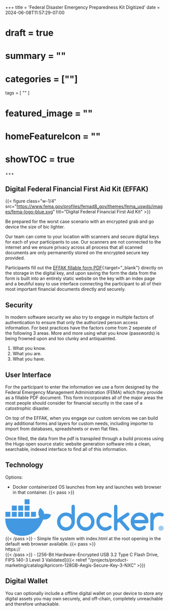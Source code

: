 +++
title = 'Federal Disaster Emergency Preparedness Kit Digitized'
date = 2024-06-08T11:57:29-07:00
# draft = true
# summary = ""
# categories = [""]
tags = [
  ""
  ]
# featured_image = ""
# homeFeatureIcon = ""
# showTOC = true
+++

## Digital Federal Financial First Aid Kit (EFFAK)

{{< figure class="w-1/4" src="https://www.fema.gov/profiles/femad8_gov/themes/fema_uswds/images/fema-logo-blue.svg" titl="Digital Federal Financial First Aid Kit" >}}

Be prepared for the worst case scenario with an encrypted grab and go device the size of bic lighter.

Our team can come to your location with scanners and secure digital keys for each of your participants to use. Our scanners are not connected to the internet and we ensure privacy across all process that all scanned documents are only permanently stored on the encrypted secure key provided.

Participants fill out the [EFFAK fillable form PDF](fema_effak-toolkit-checklists-forms.pdf){:target="_blank"} directly on the storage in the digital key, and upon saving the form the data from the form is built into an entirely static website on the key with an index page and a beutiful easy to use interface connecting the participant to all of their most important financial documents directly and securely.

<!--more-->

## Security

In modern software security we also try to engage in multiple factors of authentication to ensure that only the authorized person access information. For best practices have the factors come from 2 seperate of the following 3 areas. More and more using what you know (passwords) is being frowned upon and too clunky and antiquainted.

1. What you know.
2. What you are.
3. What you have.

## User Interface

For the participant to enter the information we use a form designed by the Federal Emergency Management Administration (FEMA) which they provide as a fillable PDF document. This form incorporates all of the major areas the most people should consider for financial security in the case of a catostrophic disaster.

On top of the EFFAK, when you engage our custom services we can build any additional forms and layers for custom needs, including importer to import from databases, spreadsheets or even flat files.

Once filled, the data from the pdf is transpiled through a build process using the Hugo open source static website generation software into a clean, searchable, indexed interface to find all of this information.

## Technology

Options:
- Docker containerized OS launches from key and launches web browser in that container. 
{{< pass >}}

<div class="logo w-1/4"><svg class="docker_logo " id="Layer_1" data-name="Layer 1" xmlns="http://www.w3.org/2000/svg" viewBox="0 0 2334.44 537.22"><path d="M664.01 223.35c-16.55-11.14-60.03-15.89-91.64-7.38-1.7-31.49-17.94-58.03-47.65-81.17l-10.99-7.38-7.33 11.07c-14.4 21.86-20.47 51-18.33 77.49 1.7 16.32 7.37 34.66 18.33 47.97-41.15 23.87-79.07 18.45-247.03 18.45H.06C-.7 320.33 5.4 393.28 51.79 452.67c5.12 6.56 10.74 12.91 16.84 19.02 37.72 37.77 94.71 65.47 179.93 65.54 130 .12 241.39-70.16 309.15-240.07 22.3.37 81.15 3.99 109.95-51.66.7-.94 7.33-14.76 7.33-14.76l-10.98-7.38zm-494.72-39.14H96.37v72.92h72.92v-72.92zm94.21 0h-72.92v72.92h72.92v-72.92zm94.21 0h-72.92v72.92h72.92v-72.92zm94.21 0H379v72.92h72.92v-72.92zm-376.82 0H2.16v72.92h72.92v-72.92zm94.21-92.11H96.39v72.92h72.92V92.1zm94.21 0H190.6v72.92h72.92V92.1zm94.21 0h-72.92v72.92h72.92V92.1zM357.7 0h-72.92v72.92h72.92V0zm1972.23 424.7c0 18.94-14.87 33.81-34.21 33.81s-34.42-14.87-34.42-33.81 15.27-33.4 34.42-33.4 34.21 14.87 34.21 33.4zm-60.08 0c0 14.87 11 26.68 26.07 26.68s25.46-11.81 25.46-26.47-10.8-26.89-25.65-26.89-25.87 12.02-25.87 26.68zm20.58 17.52h-7.74v-33.4c3.04-.61 7.33-1.02 12.82-1.02 6.32 0 9.16 1.02 11.61 2.45 1.84 1.42 3.26 4.07 3.26 7.33 0 3.67-2.85 6.52-6.91 7.74v.41c3.24 1.21 5.08 3.66 6.1 8.14 1.01 5.09 1.62 7.13 2.45 8.35h-8.35c-1.02-1.22-1.64-4.27-2.65-8.15-.61-3.66-2.65-5.29-6.93-5.29h-3.66v13.45zm.2-18.94h3.66c4.28 0 7.74-1.42 7.74-4.88 0-3.06-2.23-5.11-7.13-5.11-2.03 0-3.46.21-4.27.43v9.56zM1017.65 86.68c-4.79-4.68-10.54-7.06-17.43-7.06S987.41 82 982.8 86.68c-4.62 4.68-6.88 10.68-6.88 17.83v119.4c-23.7-19.59-51.05-29.47-82.16-29.47-36.16 0-67.08 13.06-92.7 39.27-25.62 26.12-38.34 57.72-38.34 94.78s12.81 68.57 38.34 94.78c25.62 26.12 56.46 39.27 92.7 39.27s66.74-13.06 92.7-39.27c25.62-25.86 38.34-57.45 38.34-94.78V104.5c0-7.15-2.35-13.15-7.15-17.83zm-48.18 274.11v.18c-4.27 10.15-10.11 19.06-17.51 26.65-7.4 7.68-16.12 13.68-26.05 18.18-10.02 4.5-20.65 6.71-32.06 6.71s-22.3-2.21-32.32-6.71-18.65-10.5-25.96-18.09c-7.32-7.59-13.15-16.5-17.42-26.65-4.27-10.24-6.45-21.09-6.45-32.57s2.18-22.33 6.45-32.57c4.27-10.24 10.11-19.06 17.42-26.65 7.32-7.59 16.03-13.59 25.96-18.09 10.02-4.5 20.74-6.71 32.32-6.71s22.04 2.21 32.06 6.71c10.02 4.5 18.65 10.5 26.05 18.18 7.4 7.68 13.24 16.59 17.51 26.65 4.27 10.15 6.45 20.92 6.45 32.39s-2.18 22.33-6.45 32.39zm1130.79-83.75c-6.36-15.89-16.05-30.27-28.76-43.16l-.17-.09c-25.88-26.12-56.82-39.27-92.7-39.27s-67.09 13.06-92.71 39.27c-25.62 26.12-38.33 57.72-38.33 94.78s12.81 68.57 38.33 94.78c25.62 26.12 56.47 39.27 92.71 39.27 32.92 0 61.41-10.85 85.64-32.56 4.69-4.94 7.06-10.94 7.06-17.92s-2.26-13.15-6.89-17.83c-4.61-4.68-10.45-7.06-17.42-7.06-6.09.18-11.5 2.21-16.11 6.27-7.32 6.35-15.25 11.21-23.87 14.39-8.63 3.18-18.04 4.77-28.31 4.77-9.07 0-17.78-1.41-26.05-4.32-8.29-2.91-16.03-6.89-22.92-12.09-6.98-5.21-12.98-11.38-18.12-18.71-5.14-7.24-9.06-15.27-11.67-24.09h185.32c6.87 0 12.62-2.38 17.42-7.06 4.8-4.68 7.15-10.68 7.15-17.83 0-18.53-3.24-35.74-9.58-51.54zm-200.48 26.65c2.53-8.74 6.36-16.77 11.5-24.09 5.15-7.24 11.24-13.5 18.21-18.71 7.06-5.21 14.72-9.18 23.17-12.09 8.44-2.91 17.06-4.32 25.97-4.32s17.51 1.41 25.86 4.32c8.37 2.91 16.05 6.88 22.92 12.09 6.98 5.21 13.07 11.38 18.21 18.71 5.22 7.24 9.16 15.27 11.86 24.09h-157.71zm428.21-92.4c-4.36-4.32-9.85-7.68-16.47-10.15-6.62-2.47-13.85-4.15-21.78-5.12-7.84-.97-15.25-1.41-22.12-1.41-15.61 0-30.24 2.56-44 7.68-13.77 5.12-26.49 12.44-38.17 21.97v-4.76c0-6.88-2.35-12.71-7.15-17.56-4.78-4.85-10.45-7.32-17.15-7.32s-12.64 2.47-17.42 7.32c-4.8 4.85-7.15 10.77-7.15 17.56v218.25c0 6.88 2.35 12.71 7.15 17.56 4.78 4.85 10.53 7.32 17.42 7.32s12.45-2.47 17.15-7.32c4.8-4.85 7.15-10.77 7.15-17.56V328.58c0-11.65 2.18-22.59 6.45-32.83 4.27-10.24 10.11-19.06 17.51-26.65 7.42-7.59 16.13-13.59 26.05-17.92 10.02-4.41 20.66-6.62 32.08-6.62s22.2 2.03 32.06 6c3.91 1.77 7.32 2.65 10.28 2.65 3.4 0 6.62-.62 9.58-1.94 2.96-1.32 5.58-3.09 7.76-5.38 2.18-2.29 3.91-4.94 5.22-8.03 1.31-3 2.01-6.27 2.01-9.8 0-6.88-2.18-12.44-6.53-16.77h.08zm-1023.01 65.83c-6.36-15.8-15.86-30.27-28.66-43.33-25.87-26.12-56.8-39.27-92.7-39.27s-67.08 13.06-92.7 39.27c-25.62 26.12-38.33 57.72-38.33 94.78s12.81 68.57 38.33 94.78c25.62 26.12 56.46 39.27 92.7 39.27s66.74-13.06 92.7-39.27c25.62-25.86 38.34-57.45 38.34-94.78-.18-18.53-3.4-35.65-9.67-51.45zm-45.65 83.66v.18c-4.27 10.15-10.11 19.06-17.51 26.65-7.4 7.68-16.12 13.68-26.05 18.18s-20.65 6.71-32.06 6.71-22.3-2.21-32.32-6.71-18.65-10.5-25.96-18.09c-7.32-7.59-13.15-16.5-17.42-26.65-4.27-10.24-6.45-21.09-6.45-32.57s2.18-22.33 6.45-32.57c4.27-10.24 10.11-19.06 17.42-26.65 7.32-7.59 16.03-13.59 25.96-18.09 10.02-4.5 20.74-6.71 32.32-6.71s22.04 2.21 32.06 6.71c10.02 4.5 18.65 10.5 26.05 18.18 7.4 7.68 13.24 16.59 17.51 26.65 4.27 10.15 6.45 20.92 6.45 32.39s-2.18 22.33-6.45 32.39zm569.78-141.37c0-3.35-.7-6.53-2-9.53-1.31-3-3.05-5.73-5.23-8.03-2.18-2.29-4.79-4.15-7.75-5.38-2.96-1.23-6.18-1.94-9.58-1.94-4.88 0-9.24 1.24-13.07 3.8l-139.92 93.11V104.68c0-7.06-2.35-12.97-7.14-17.83-4.79-4.85-10.45-7.32-17.16-7.32s-12.63 2.47-17.43 7.32c-4.79 4.85-7.14 10.77-7.14 17.83v332.71c0 6.88 2.35 12.8 7.14 17.74 4.79 4.94 10.54 7.41 17.43 7.41s12.46-2.47 17.16-7.41c4.79-4.94 7.14-10.86 7.14-17.74v-86.4l28.58-19.15 108.12 124.17c4.36 4.32 9.85 6.44 16.38 6.44 3.4 0 6.62-.62 9.58-1.94 2.96-1.24 5.58-3.09 7.75-5.38 2.18-2.29 3.92-4.94 5.23-8.03 1.31-3 2-6.27 2-9.53 0-6.53-2.26-12.36-6.8-17.47l-100.63-115.87 98.01-65.13c6.27-4.32 9.32-10.94 9.32-19.86v.18zm-414.26 49.68c7.49-7.59 16.21-13.59 26.23-17.92 10.02-4.41 20.65-6.62 32.06-6.62 10.28 0 19.78 1.77 28.58 5.29 8.71 3.53 17.08 8.74 25 15.53 4.7 3.79 10.02 5.73 15.94 5.73 7.06 0 12.81-2.38 17.43-7.15 4.62-4.77 6.88-10.77 6.88-17.92s-2.79-13.77-8.45-18.88c-24.05-21.71-52.53-32.57-85.38-32.57-36.16 0-67.08 13.06-92.7 39.27-25.62 26.12-38.33 57.72-38.33 94.78s12.81 68.57 38.33 94.78c25.62 26.12 56.46 39.27 92.7 39.27 32.76 0 61.25-10.85 85.38-32.57 5.14-5.29 7.76-11.38 7.76-18.44s-2.27-13.15-6.88-17.83c-4.62-4.68-10.45-7.06-17.42-7.06-5.92.18-11.07 1.94-15.42 5.29-7.84 6.88-16.03 12-24.83 15.44-8.71 3.44-18.21 5.12-28.58 5.12-11.41 0-22.04-2.21-32.06-6.62-10.02-4.41-18.73-10.41-26.23-17.91-7.49-7.5-13.42-16.5-17.69-26.65-4.27-10.24-6.45-21.18-6.45-32.83s2.18-22.59 6.45-32.83c4.27-10.24 10.19-19.06 17.69-26.65v-.09z" fill="#4299E1" stroke-width="0"></path></svg></div>
{{< /pass >}}
- Simple file system with index.html at the root opening in the default web browser available.
{{< pass >}}
<div class="flex justify-start">
  <span class="text-6xl text-indigo-300">https://</span><i class="block text-6xl text-indigo-300 fa-regular fa-folder-open"></i>
</div>
{{< /pass >}}
- [256-Bit Hardware-Encrypted USB 3.2 Type C Flash Drive, FIPS 140-3 Level 3 Validated]({{< relref "/projects/product-marketing/catalog/Apricorn-128GB-Aegis-Secure-Key-3-NXC" >}})

## Digital Wallet

You can optionally include a offline digital wallet on your device to store any digital assets you may own securely, and off-chain, completely unreachable and therefore unhackable. 